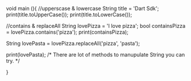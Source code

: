 void main (){
//upperscase & lowercase
String title = 'Dart Sdk';
print(title.toUpperCase());
print(title.toLowerCase());

//contains & replaceAll
String lovePizza = 'I love pizza';
bool containsPizza = lovePizza.contains('pizza');
print(containsPizza);

String lovePasta = lovePizza.replaceAll('pizza', 'pasta');

print(lovePasta);
/*
There are lot of methods to manupulate String you can try.
*/
    
}